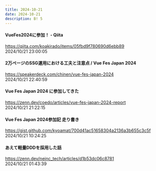 ```yaml
---
title: 2024-10-21
date: 2024-10-21
description: B! 5
---
```


#### VueFes2024に参加！ - Qiita
https://qiita.com/koakirado/items/05fbd9f780690d6ebb89<br>
2024/10/21 23:00:05<br>


#### 2万ページのSSG運用における工夫と注意点 / Vue Fes Japan 2024
https://speakerdeck.com/chinen/vue-fes-japan-2024<br>
2024/10/21 22:40:59<br>


#### Vue Fes Japan 2024 に参加してきた
https://zenn.dev/coedo/articles/vue-fes-japan-2024-report<br>
2024/10/21 21:22:15<br>


#### Vue Fes Japan 2024参加記 走り書き
https://gist.github.com/kyoamat/700d41ac51658304a2136a3b655c3c5f<br>
2024/10/21 10:24:25<br>


#### あえて軽量DDDを採用した話
https://zenn.dev/neinc_tech/articles/d1b53dc06c8781<br>
2024/10/21 01:43:39<br>


